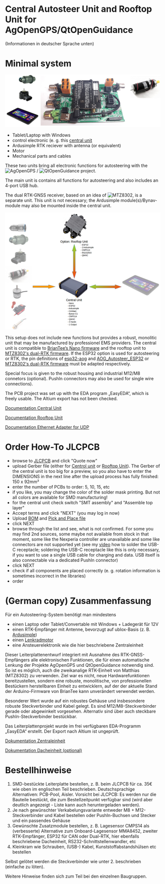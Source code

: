 # Central Autosteer Unit and Rooftop Unit for AgOpenGPS/QtOpenGuidance  
(Informationen in deutscher Sprache unten)

# Minimal system
![pic](central_unit/documentation/Minimal_System.png?raw=true)
- Tablet/Laptop with Windows
- control electronic (e. g. this [central unit](central_unit)
- Ardusimple RTK reciever with antenna (or equivalent)
- Motor
- Mechanical parts and cables

These two units bring all electronic functions for autosteering with the ![AgOpenGPS](https://github.com/farmerbriantee/AgOpenGPS) / ![QtOpenGuidance](https://github.com/eringerli/QtOpenGuidance) project. 

The main unit is contains all functions for autosteering and also includes an 4-port USB hub.

The dual RTK-GNSS receiver, based on an idea of ![MTZ8302](https://github.com/mtz8302/AOG_GPS_ESP32), is a separate unit. This unit is not necessary; the Ardusimple module(s)/Bynav-module may also be mounted inside the central unit.

![pic](Overview.png?raw=true)

This setup does not include new functions but provides a robust, monolitic unit  that may be manufactured by professionel EMS providers. The central unit is compatible to [BrianTee‘s Nano firmware](https://github.com/farmerbriantee/AgOpenGPS/blob/master/Support_Files.zip) and the rooftop unit to [MTZ8302's dual-RTK firmware](https://github.com/mtz8302/AOG_GPS_ESP32). If the ESP32 option is used for autosteering or RTK, the pin definitions of [esp32-aog](https://github.com/eringerli/esp32-aog) and [AOG_Autosteer_ESP32](https://github.com/mtz8302/AOG_Autosteer_ESP32) or [MTZ8302's dual-RTK firmware](https://github.com/mtz8302/AOG_GPS_ESP32) must be adapted respectively.

Special focus is given to the robust housing and industrial M12/M8 connetors (optional). PushIn connectors may also be used for single wire connections).

The PCB project was set up with the EDA program „EasyEDA“, which is freely usable. The Altium export has not been checked. 

[Documentation Central Unit](central_unit/README.md)

[Documentation Rooftop Unit](rooftop_unit/README.md)

[Documentation Ethernet Adapter for UDP](ethernet_adapter/README.md)

# Order How-To JLCPCB
- browse to [JLCPCB](https://jlcpcb.com) and click "Quote now"
- upload Gerber file (either for [Centrol unit](central_unit/production_data/Gerber_Central_Unit_AgOpenGPS.zip) or [Rooftop Unit](rooftop_unit/production_data/Gerber_Rooftop_Unit_AgOpenGPS.zip)). The Gerber of the central unit is too big for a preview, so you also have to enter the DIMENSIONS in the next line after the upload process has fully finished: 150 x 92mm²
- enter the number of PCBs to order: 5, 10, 15, etc
- if you like, you may change the color of the solder mask printing. But not all colors are available for SMD manufacturing!
- for the central unit check switch "SMT assembly" and "Assemble top layer"
- Accept terms and click "NEXT" (you may log in now)
- Upload [BOM](central_unit/production_data/BOM_Central%20Unit%20for%20AgOpenGPS.csv) and [Pick and Place file](central_unit/production_data/PickAndPlace_Central_Unit_AgOpenGPS.csv)
- click NEXT
- browse through the list and see, what is not confirmed. For some you may find 2nd sources, some maybe not available from stock in that moment, some like the Nexperia controller are unavailable and some like connectors are not supported yet (see my [video](https://www.youtube.com/watch?v=dLczChhmDCY) how to solder the USB-C receptacle; soldering the USB-C receptacle like this is only necessary, if you want to use a single USB cable for charging and data. USB itself is also connectable via a dedicated PushIn connector)
- click NEXT
- check if all components are placed correctly (e. g. rotation information is sometimes incorrect in the libraries)
- order

# (German copy) Zusammenfassung

Für ein Autosteering-System benötigt man mindestens
- einen Laptop oder Tablet/Convertable mit Windows + Ladegerät für 12V
- einen RTK-Empfänger mit Antenne, bevorzugt auf ublox-Basis (z. B. [Ardusimple](https://www.ardusimple.com/product/simplertk2b-basic-starter-kit-ip65/))
- einen [Lenkradmotor](https://agopengps.discourse.group/t/dc-motor-model/784)
- eine Ansteuerelektronik wie die hier beschriebene Zentraleinheit

Dieser Leiterplattenentwurf integriert mit Ausnahme des RTK-GNSS-Empfängers alle elektronischen Funktionen, die für einen automatische Lenkung der Projekte AgOpenGPS und QtOpenGuidance notwendig sind. So ist es möglich, auch die zweikanalige RTK-Einheit von Matthias (MTZ8302) zu verwenden. Ziel war es nicht, neue Hardwarefunktionen bereitzustellen, sondern eine robuste, monolitische, von professionellen Bestückern herstellbaren Einheit zu entwicklern, auf der der aktuelle Stand der Arduino-Firmware von BrianTee kann unverändert verwendet werden. 

Besonderer Wert wurde auf ein robustes Gehäuse und insbesondere robuste Steckverbinder und Kabel gelegt. Es sind M12/M8-Steckverbinder gerade oder abgewinkelt vorgesehen. Alternativ sind über auch steckbare PushIn-Steckverbinder bestückbar.

Das Leiterplattenprojekt wurde im frei verfügbaren EDA-Programm „EasyEDA“ erstellt. Der Export nach Altium ist ungeprüft. 

[Dokumentation Zentraleinheit](central_unit/README.md)

[Dokumentation Dacheinheit (optional)](rooftop_unit/README.md)

# Bestellhinweise
1. SMD-bestückte Leiterplatte bestellen, z. B. beim JLCPCB für ca. 35€ wie oben im englischen Teil beschrieben. Deutschsprachige Alternativen: PCB-Pool, Aisler. Vorsicht bei JLCPCB: Es werden nur die Bauteile bestückt, die zum Bestellzeitpunkt verfügbar sind (wird aber deutlich angezeigt - Liste kann auch heruntergeladen werden).
2. Je nach gewünschter Verkabelungsvariante entweder M8 + M12-Steckverbinder und Kabel bestellen oder PushIn-Buchsen und Stecker und ein passendes Gehäuse
3. Gewünschte Zusatzmodule bestellen, z. B. Lagesensor CMPS14 als (verbesserte) Alternative zum Onboard-Lagesensor MMA8452, zweiter RTK-Empfänger, ESP32 für CAN oder Dual-RTK, hier ebenfalls beschriebene Dacheinheit, RS232-Schnittstellenwandler, etc
4. Kleinkram wie Schrauben, (USB-) Kabel, Kunststoffabstandshülsen etc bestellen

Selbst gelötet werden die Steckverbinder wie unter 2. beschrieben (einfache zu löten). 

Weitere Hinweise finden sich zum Teil bei den einzelnen Baugruppen.
